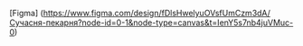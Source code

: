 [Figma]
(https://www.figma.com/design/fDlsHwelyuOVsfUmCzm3dA/Сучасня-пекарня?node-id=0-1&node-type=canvas&t=IenY5s7nb4juVMuc-0)
